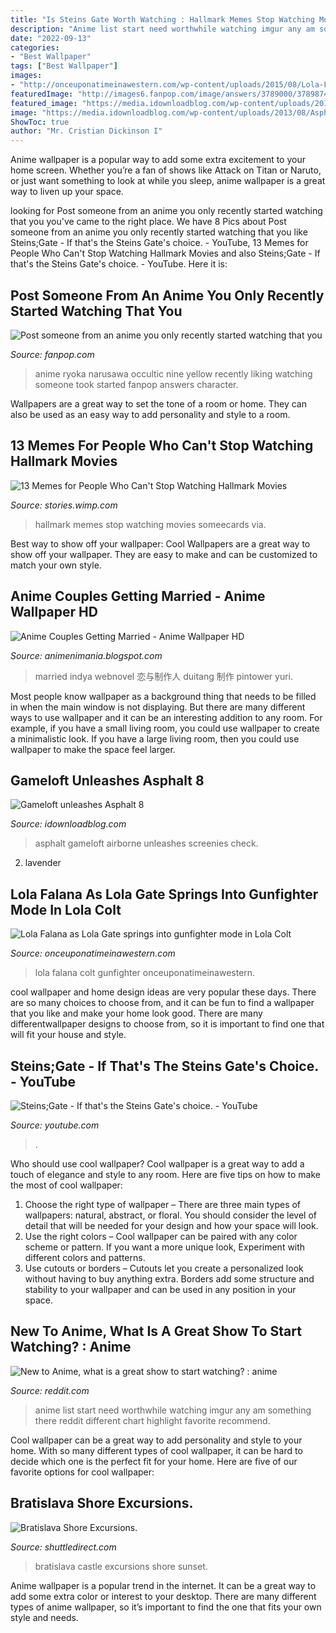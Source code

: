 ```yaml
---
title: "Is Steins Gate Worth Watching : Hallmark Memes Stop Watching Movies Someecards Via"
description: "Anime list start need worthwhile watching imgur any am something there reddit different chart highlight favorite recommend"
date: "2022-09-13"
categories:
- "Best Wallpaper"
tags: ["Best Wallpaper"]
images:
- "http://onceuponatimeinawestern.com/wp-content/uploads/2015/08/Lola-Falana-as-Lola-Gate-springs-into-gunfighter-mode-in-Lola-Colt-1967.jpg"
featuredImage: "http://images6.fanpop.com/image/answers/3789000/3789874_1476988402433.9res_310_300.jpg"
featured_image: "https://media.idownloadblog.com/wp-content/uploads/2013/08/Asphalt-8-Airborne-screenshot-007.jpg"
image: "https://media.idownloadblog.com/wp-content/uploads/2013/08/Asphalt-8-Airborne-screenshot-007.jpg"
ShowToc: true
author: "Mr. Cristian Dickinson I"
---
```



Anime wallpaper is a popular way to add some extra excitement to your home screen. Whether you’re a fan of shows like Attack on Titan or Naruto, or just want something to look at while you sleep, anime wallpaper is a great way to liven up your space.

	

		
looking for Post someone from an anime you only recently started watching that you you've came to the right place. We have 8 Pics about Post someone from an anime you only recently started watching that you like Steins;Gate - If that&#039;s the Steins Gate&#039;s choice. - YouTube, 13 Memes for People Who Can&#039;t Stop Watching Hallmark Movies and also Steins;Gate - If that&#039;s the Steins Gate&#039;s choice. - YouTube. Here it is:
		
    
## Post Someone From An Anime You Only Recently Started Watching That You

<img loading=lazy src="http://images6.fanpop.com/image/answers/3789000/3789874_1476988402433.9res_310_300.jpg" onerror="this.onerror=null;this.src='https://tse2.mm.bing.net/th?id=OIP.2wXeOM5mDySlr4fVqrAIVQHaHK&amp;pid=15.1';" alt="Post someone from an anime you only recently started watching that you">

_Source: fanpop.com_

>anime ryoka narusawa occultic nine yellow recently liking watching someone took started fanpop answers character. 

	

Wallpapers are a great way to set the tone of a room or home. They can also be used as an easy way to add personality and style to a room.

    
## 13 Memes For People Who Can&#039;t Stop Watching Hallmark Movies

<img loading=lazy src="https://stories.wimp.com/wp-content/uploads/2020/12/Hallmark-3.jpg" onerror="this.onerror=null;this.src='https://tse3.mm.bing.net/th?id=OIP.0HHlYnZVf1SwLfELrcDoHgHaHX&amp;pid=15.1';" alt="13 Memes for People Who Can&#039;t Stop Watching Hallmark Movies">

_Source: stories.wimp.com_

>hallmark memes stop watching movies someecards via. 

	

Best way to show off your wallpaper:
Cool Wallpapers are a great way to show off your wallpaper. They are easy to make and can be customized to match your own style.

    
## Anime Couples Getting Married - Anime Wallpaper HD

<img loading=lazy src="https://i.pinimg.com/originals/bd/86/ea/bd86ea837773ba931dc6787669b1c076.jpg" onerror="this.onerror=null;this.src='https://tse2.mm.bing.net/th?id=OIP.ydDReqrjmP_ZfFqQWrHh-AHaKd&amp;pid=15.1';" alt="Anime Couples Getting Married - Anime Wallpaper HD">

_Source: animenimania.blogspot.com_

>married indya webnovel 恋与制作人 duitang 制作 pintower yuri. 

	

Most people know wallpaper as a background thing that needs to be filled in when the main window is not displaying. But there are many different ways to use wallpaper and it can be an interesting addition to any room. For example, if you have a small living room, you could use wallpaper to create a minimalistic look. If you have a large living room, then you could use wallpaper to make the space feel larger.

    
## Gameloft Unleashes Asphalt 8

<img loading=lazy src="https://media.idownloadblog.com/wp-content/uploads/2013/08/Asphalt-8-Airborne-screenshot-007.jpg" onerror="this.onerror=null;this.src='https://tse1.mm.bing.net/th?id=OIP.93QSJ230Fp8m30ZwNWsYQAHaFj&amp;pid=15.1';" alt="Gameloft unleashes Asphalt 8">

_Source: idownloadblog.com_

>asphalt gameloft airborne unleashes screenies check. 

	

2. lavender 

    
## Lola Falana As Lola Gate Springs Into Gunfighter Mode In Lola Colt

<img loading=lazy src="http://onceuponatimeinawestern.com/wp-content/uploads/2015/08/Lola-Falana-as-Lola-Gate-springs-into-gunfighter-mode-in-Lola-Colt-1967.jpg" onerror="this.onerror=null;this.src='https://tse2.mm.bing.net/th?id=OIP.wa4-hmqKy5PdIdstQ4MAHAHaDt&amp;pid=15.1';" alt="Lola Falana as Lola Gate springs into gunfighter mode in Lola Colt">

_Source: onceuponatimeinawestern.com_

>lola falana colt gunfighter onceuponatimeinawestern. 

	

cool wallpaper and home design ideas are very popular these days. There are so many choices to choose from, and it can be fun to find a wallpaper that you like and make your home look good. There are many differentwallpaper designs to choose from, so it is important to find one that will fit your house and style.

    
## Steins;Gate - If That&#039;s The Steins Gate&#039;s Choice. - YouTube

<img loading=lazy src="https://i.ytimg.com/vi/CbbFGiGhCsE/maxresdefault.jpg" onerror="this.onerror=null;this.src='https://tse1.mm.bing.net/th?id=OIP.bSDvlWF-cIHSzoyQKglLYwHaEK&amp;pid=15.1';" alt="Steins;Gate - If that&#039;s the Steins Gate&#039;s choice. - YouTube">

_Source: youtube.com_

>. 

	

Who should use cool wallpaper?
Cool wallpaper is a great way to add a touch of elegance and style to any room. Here are five tips on how to make the most of cool wallpaper: 
1) Choose the right type of wallpaper – There are three main types of wallpapers: natural, abstract, or floral. You should consider the level of detail that will be needed for your design and how your space will look. 
2) Use the right colors – Cool wallpaper can be paired with any color scheme or pattern. If you want a more unique look, Experiment with different colors and patterns. 
3) Use cutouts or borders – Cutouts let you create a personalized look without having to buy anything extra. Borders add some structure and stability to your wallpaper and can be used in any position in your space.

    
## New To Anime, What Is A Great Show To Start Watching? : Anime

<img loading=lazy src="http://i.imgur.com/4oAeylt.jpg" onerror="this.onerror=null;this.src='https://tse3.mm.bing.net/th?id=OIP.-4ZFyma13awZna88Ek84WQHaKr&amp;pid=15.1';" alt="New to Anime, what is a great show to start watching? : anime">

_Source: reddit.com_

>anime list start need worthwhile watching imgur any am something there reddit different chart highlight favorite recommend. 

	

Cool wallpaper can be a great way to add personality and style to your home. With so many different types of cool wallpaper, it can be hard to decide which one is the perfect fit for your home. Here are five of our favorite options for cool wallpaper: 

    
## Bratislava Shore Excursions.

<img loading=lazy src="https://www.shuttledirect.com/blog/wp-content/uploads/2016/08/Bratislava-catle.jpg" onerror="this.onerror=null;this.src='https://tse1.mm.bing.net/th?id=OIP.HCOyzDEaxKtI83QO_ybMaAEsDH&amp;pid=15.1';" alt="Bratislava Shore Excursions.">

_Source: shuttledirect.com_

>bratislava castle excursions shore sunset. 

	

Anime wallpaper is a popular trend in the internet. It can be a great way to add some extra color or interest to your desktop. There are many different types of anime wallpaper, so it’s important to find the one that fits your own style and needs.

